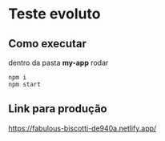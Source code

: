 # Teste evoluto

## Como executar
dentro da pasta **my-app** rodar

    npm i 
    npm start 

## Link para produção
https://fabulous-biscotti-de940a.netlify.app/
